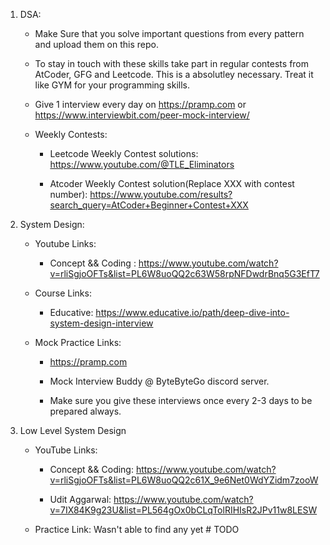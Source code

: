1. DSA: 
    - Make Sure that you solve important questions from every pattern and upload them on this repo. 
    
    - To stay in touch with these skills take part in regular contests from AtCoder, GFG and Leetcode. This is a absolutley necessary. Treat it like GYM for your programming skills.

    - Give 1 interview every day on https://pramp.com or https://www.interviewbit.com/peer-mock-interview/

    - Weekly Contests:
        - Leetcode Weekly Contest solutions: https://www.youtube.com/@TLE_Eliminators
        
        - Atcoder Weekly Contest solution(Replace XXX with contest number): https://www.youtube.com/results?search_query=AtCoder+Beginner+Contest+XXX

2. System Design:
    - Youtube Links: 
        - Concept && Coding : https://www.youtube.com/watch?v=rliSgjoOFTs&list=PL6W8uoQQ2c63W58rpNFDwdrBnq5G3EfT7

    - Course Links: 
        - Educative: https://www.educative.io/path/deep-dive-into-system-design-interview

    - Mock Practice Links:
        - https://pramp.com
        
        - Mock Interview Buddy @ ByteByteGo discord server.
        
        - Make sure you give these interviews once every 2-3 days to be prepared always.


3. Low Level System Design
    - YouTube Links:
        - Concept && Coding: https://www.youtube.com/watch?v=rliSgjoOFTs&list=PL6W8uoQQ2c61X_9e6Net0WdYZidm7zooW
        
        - Udit Aggarwal: https://www.youtube.com/watch?v=7IX84K9g23U&list=PL564gOx0bCLqTolRIHIsR2JPv11w8LESW

    - Practice Link: Wasn't able to find any yet # TODO